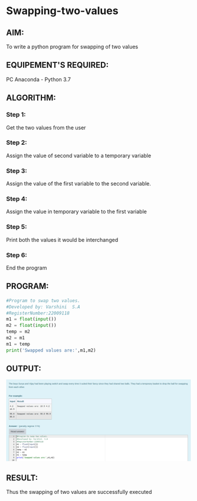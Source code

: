 # Swapping-two-values

## AIM:

To write a python program for swapping of two values

## EQUIPEMENT'S REQUIRED: 

PC
Anaconda - Python 3.7

## ALGORITHM: 

### Step 1:
Get the two values from the user
### Step 2: 
Assign the value of second variable to a temporary variable 
### Step 3: 
Assign the value of the first variable to the second variable.
### Step 4:  
Assign the value in temporary variable to the first variable
### Step 5: 
Print both the values it would be interchanged
### Step 6: 
End the program

## PROGRAM:
```python
#Program to swap two values.
#Developed by: Varshini  S.A
#RegisterNumber:22009118
m1 = float(input())
m2 = float(input())
temp = m2
m2 = m1
m1 = temp
print('Swapped values are:',m1,m2)
```

## OUTPUT:
![](./swap.png)

## RESULT:

Thus the swapping of two values are successfully executed



